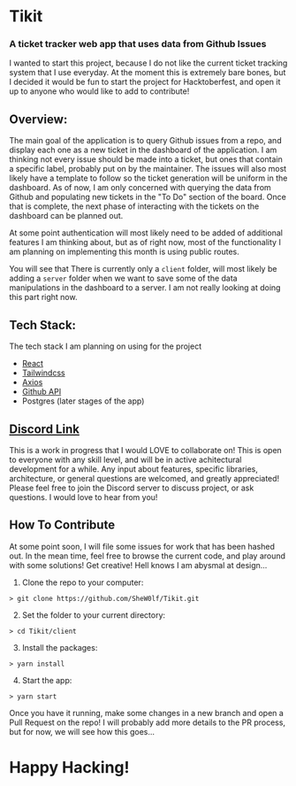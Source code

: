 # Tikit

### A ticket tracker web app that uses data from Github Issues

I wanted to start this project, because I do not like the current ticket tracking system that I use everyday. At the moment this is extremely bare bones, but I decided it would be fun to start the project for Hacktoberfest, and open it up to anyone who would like to add to contribute!

## Overview:
The main goal of the application is to query Github issues from a repo, and display each one as a new ticket in the dashboard of the application. I am thinking not every issue should be made into a ticket, but ones that contain a specific label, probably put on by the maintainer. The issues will also most likely have a template to follow so the ticket generation will be uniform in the dashboard. As of now, I am only concerned with querying the data from Github and populating new tickets in the "To Do" section of the board. Once that is complete, the next phase of interacting with the tickets on the dashboard can be planned out. 

At some point authentication will most likely need to be added of additional features I am thinking about, but as of right now, most of the functionality I am planning on implementing this month is using public routes. 

You will see that There is currently only a `client` folder, will most likely be adding a `server` folder when we want to save some of the data manipulations in the dashboard to a server. I am not really looking at doing this part right now. 

## Tech Stack:
The tech stack I am planning on using for the project

- [React](https://reactjs.org/docs/getting-started.html)
- [Tailwindcss](https://tailwindcss.com/)
- [Axios](https://github.com/axios/axios)
- [Github API](https://docs.github.com/en/free-pro-team@latest/rest)
- Postgres (later stages of the app)

## [Discord Link](https://discord.gg/Yn88v7y)
This is a work in progress that I would LOVE to collaborate on! This is open to everyone with any skill level, and will be in active achitectural development for a while. Any input about features, specific libraries, architecture, or general questions are welcomed, and greatly appreciated! Please feel free to join the Discord server to discuss project, or ask questions. I would love to hear from you!

## How To Contribute
At some point soon, I will file some issues for work that has been hashed out. In the mean time, feel free to browse the current code, and play around with some solutions! Get creative! Hell knows I am abysmal at design...

1. Clone the repo to your computer:
```code
> git clone https://github.com/SheW0lf/Tikit.git
```

2. Set the folder to your current directory:
```code
> cd Tikit/client
```

3. Install the packages:
```code
> yarn install
```

4. Start the app:
```code
> yarn start
```

Once you have it running, make some changes in a new branch and open a Pull Request on the repo! I will probably add more details to the PR process, but for now, we will see how this goes...

# Happy Hacking!